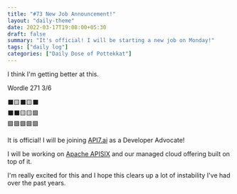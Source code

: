 ```yaml
---
title: "#73 New Job Announcement!"
layout: "daily-theme"
date: 2022-03-17T19:08:00+05:30
draft: false
summary: "It's official! I will be starting a new job on Monday!"
tags: ["daily log"]
categories: ["Daily Dose of Pottekkat"]
---
```


I think I'm getting better at this.

Wordle 271 3/6

⬛🟨⬛🟨⬛\
⬛⬛🟨🟨🟩\
🟩🟩🟩🟩🟩

It is official! I will be joining [API7.ai](https://api7.ai/) as a Developer Advocate!

I will be working on [Apache APISIX](http://apisix.apache.org/) and our managed cloud offering built on top of it.

I'm really excited for this and I hope this clears up a lot of instability I've had over the past years.
